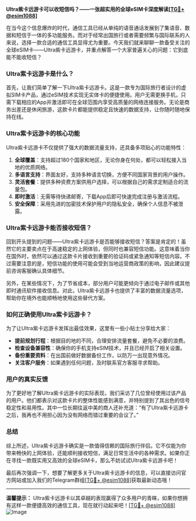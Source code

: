 **Ultra紫卡远游卡可以收短信吗？——一张超实用的全球eSIM卡深度解读[[TG💪+ @esim1088](https://t.me/s/esim1088)]**

在当今这个信息爆炸的时代，通信工具已经从单纯的语音通话发展到了集语音、数据和短信于一体的多功能服务。而对于经常出国旅行或者需要频繁与国际联系的人来说，选择一款合适的通信工具显得尤为重要。今天我们就来聊聊一款备受关注的全球eSIM卡——Ultra紫卡远游卡，并重点解答一个大家普遍关心的问题：它到底能不能收短信？

### Ultra紫卡远游卡是什么？

首先，让我们简单了解一下Ultra紫卡远游卡。这是一款专为国际旅行者设计的虚拟SIM卡产品，通过eSIM技术实现无实体卡的便捷使用。用户无需更换手机，只需下载相应的App并激活即可在全球范围内享受高质量的网络连接服务。无论是商务出差还是休闲旅游，这款卡片都能提供稳定且快速的数据支持，让你随时随地保持在线。

### Ultra紫卡远游卡的核心功能

Ultra紫卡远游卡不仅提供了强大的数据流量支持，还具备多项贴心的功能特性：

1. **全球覆盖**：支持超过180个国家和地区，无论你身在何处，都可以轻松接入当地的优质网络。
2. **多语言支持**：界面友好，支持多种语言切换，方便不同国家背景的用户操作。
3. **灵活套餐**：提供多种资费方案供用户选择，可以根据自己的需求定制适合的流量包。
4. **即时激活**：无需等待快递邮寄，下载App后即可快速完成注册与激活流程。
5. **安全保障**：采用先进的加密技术保护用户的隐私安全，确保个人信息不被泄露。

### Ultra紫卡远游卡能否接收短信？

回到开头提到的问题——Ultra紫卡远游卡是否能够接收短信？答案是肯定的！虽然它的主要卖点在于高速稳定的上网体验，但同时也兼容短信功能。这意味着当你在国外时，依然可以通过这款卡片接收到重要的验证码或紧急通知等短信内容。不过需要注意的是，短信功能的使用可能会受到当地运营商政策的影响，因此建议提前咨询客服确认具体细节。

另外，在某些情况下，为了节省成本，部分用户可能更倾向于通过电子邮件或其他即时通讯软件接收信息。对此，Ultra紫卡远游卡也提供了丰富的数据流量选项，帮助你在境外也能顺畅地使用这些替代方案。

### 如何正确使用Ultra紫卡远游卡？

为了让Ultra紫卡远游卡发挥出最佳效果，这里有一些小贴士分享给大家：

- **提前规划行程**：根据目的地的不同，合理安排流量套餐，避免不必要的浪费。
- **检查设备兼容性**：确保你的手机支持eSIM技术，并且已经开启了相关设置。
- **备份重要资料**：在出国前做好数据备份工作，以防万一出现意外情况。
- **关注客户服务**：如果遇到任何问题，及时联系官方客服寻求帮助。

### 用户的真实反馈

为了更好地了解Ultra紫卡远游卡的实际表现，我们采访了几位曾经使用过该产品的用户。他们都表示对这款卡片的整体性能感到满意，并特别提到了其出色的信号稳定性和易用性。其中一位长期往返中美的商人还补充道：“有了Ultra紫卡远游卡之后，我再也不用担心因为没有网络而错过重要的会议了。”

### 总结

综上所述，Ultra紫卡远游卡确实是一款值得信赖的国际旅行伴侣。它不仅能为你带来畅快的上网体验，还能顺利接收短信，满足日常生活中的各种需求。如果你正在寻找一款既实用又高效的全球eSIM卡，那么不妨试试Ultra紫卡远游卡吧！

最后再次强调一下，想要了解更多关于Ultra紫卡远游卡的信息，可以直接访问官方网站或加入我们的Telegram群组[[TG💪+ @esim1088](https://t.me/s/esim1088)]获取最新动态哦！

---

**温馨提示：**
Ultra紫卡远游卡以其卓越的表现赢得了众多用户的青睐，如果你想拥有这样一款便捷高效的通信工具，现在就行动起来吧！[[TG💪+ @esim1088](https://t.me/s/esim1088)] ![Image](https://i.postimg.cc/4NQfJmqS/Snipaste-2025-05-13-00-14-12.png)